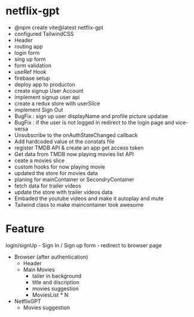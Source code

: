 # netflix-gpt
- @npm create vite@latest netflix-gpt
- configured TailwindCSS
- Header
- routing app
- login form
- sing up form
- form validation
- useRef Hook 
- firebase setup
- deploy app to producton
- create signup User Account
- implement signup user api
- create a redux store with userSlice
- implement Sign Out
- BugFix : sign up user displayName and profile picture updatae
- BugFix : if the user is not logged in redirect to the login page and vice-versa 
- Unsubscribe to the onAuthStateChanged callback
- Add hardcoded value ot the constats file
- register TMDB API & create an app get access token
- Get data from TMDB now playing movies list API
- ceate a movies slice
- custom hooks for now playing movie 
- updated the store for movies data
- planing for mainContainer or SecondryContainer 
- fetch data for trailer videos
- update the store with trailer videos data
- Embaded the youtube videos and make it autoplay and mute
- Tailwind class to make maincontainer   look awesome


# Feature
login/signUp
    - Sign In / Sign up form
    - redirect to browser page
- Browser (after authentication)
    - Header
    - Main Movies
        - tailer in background
        - title and discription
        - movies suggestion
        - MoviesList * N
- NetflixGPT
    - Movies suggestion